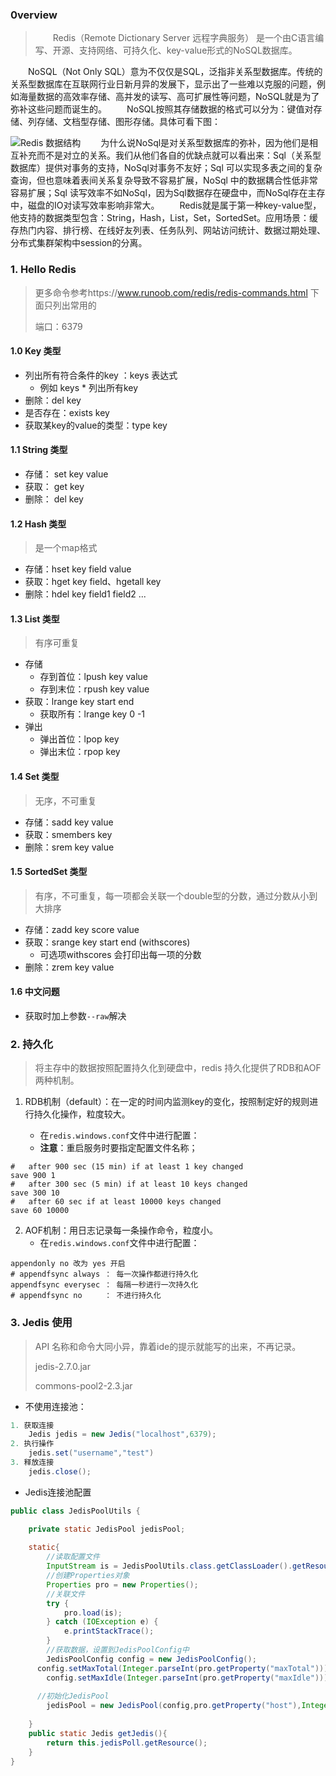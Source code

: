### 0verview

> 　　Redis（Remote Dictionary Server 远程字典服务） 是一个由C语言编写、开源、支持网络、可持久化、key-value形式的NoSQL数据库。

　　NoSQL（Not Only SQL）意为不仅仅是SQL，泛指非关系型数据库。传统的关系型数据库在互联网行业日新月异的发展下，显示出了一些难以克服的问题，例如海量数据的高效率存储、高并发的读写、高可扩展性等问题，NoSQL就是为了弥补这些问题而诞生的。
　　NoSQL按照其存储数据的格式可以分为：键值对存储、列存储、文档型存储、图形存储。具体可看下图：

![Redis 数据结构](D:/OneDrive/_mine/docsify/_img/EbbtlN0pOJ6f.png)
　　为什么说NoSql是对关系型数据库的弥补，因为他们是相互补充而不是对立的关系。我们从他们各自的优缺点就可以看出来：Sql（关系型数据库）提供对事务的支持，NoSql对事务不友好；Sql 可以实现多表之间的复杂查询，但也意味着表间关系复杂导致不容易扩展，NoSql 中的数据耦合性低非常容易扩展；Sql 读写效率不如NoSql，因为Sql数据存在硬盘中，而NoSql存在主存中，磁盘的IO对读写效率影响非常大。
　　Redis就是属于第一种key-value型，他支持的数据类型包含：String，Hash，List，Set，SortedSet。应用场景：缓存热门内容、排行榜、在线好友列表、任务队列、网站访问统计、数据过期处理、分布式集群架构中session的分离。


### 1. Hello Redis

> 更多命令参考https://www.runoob.com/redis/redis-commands.html 
> 下面只列出常用的
>
> 端口：6379

#### 1.0 Key 类型

- 列出所有符合条件的key ：keys 表达式
  - 例如 keys *  列出所有key
- 删除：del key
- 是否存在：exists key
- 获取某key的value的类型：type key


#### 1.1 String 类型

- 存储： set key value
- 获取： get key
- 删除： del key

#### 1.2 Hash 类型

> 是一个map格式

- 存储：hset key field value
- 获取：hget key field、hgetall key
- 删除：hdel key field1 field2 ...

#### 1.3 List 类型

> 有序可重复

- 存储
  - 存到首位：lpush key value
  - 存到末位：rpush key value
- 获取：lrange key start end
  - 获取所有：lrange key 0 -1
- 弹出
  - 弹出首位：lpop key
  - 弹出末位：rpop key

#### 1.4 Set 类型

> 无序，不可重复

- 存储：sadd key value
- 获取：smembers key
- 删除：srem key value

#### 1.5 SortedSet 类型

> 有序，不可重复，每一项都会关联一个double型的分数，通过分数从小到大排序

- 存储：zadd key score value
- 获取：srange key start end (withscores)
  - 可选项withscores 会打印出每一项的分数
- 删除：zrem key value

#### 1.6 中文问题

- 获取时加上参数`--raw`解决

### 2. 持久化

> 将主存中的数据按照配置持久化到硬盘中，redis 持久化提供了RDB和AOF两种机制。

1. RDB机制（default）：在一定的时间内监测key的变化，按照制定好的规则进行持久化操作，粒度较大。

   - 在`redis.windows.conf`文件中进行配置：
   - **注意**：重启服务时要指定配置文件名称；

```mysql
#   after 900 sec (15 min) if at least 1 key changed
save 900 1
#   after 300 sec (5 min) if at least 10 keys changed
save 300 10
#   after 60 sec if at least 10000 keys changed
save 60 10000
```



2. AOF机制：用日志记录每一条操作命令，粒度小。
   - 在`redis.windows.conf`文件中进行配置：

```mysql
appendonly no 改为 yes 开启
# appendfsync always ： 每一次操作都进行持久化
appendfsync everysec ： 每隔一秒进行一次持久化
# appendfsync no	 ： 不进行持久化
```



### 3. Jedis 使用

> API 名称和命令大同小异，靠着ide的提示就能写的出来，不再记录。
>
> jedis-2.7.0.jar
>
> commons-pool2-2.3.jar

- 不使用连接池：

```java
1. 获取连接
	Jedis jedis = new Jedis("localhost",6379);
2. 执行操作
	jedis.set("username","test")
3. 释放连接
	jedis.close();
```


- Jedis连接池配置

```java
public class JedisPoolUtils {

    private static JedisPool jedisPool;
  
    static{
        //读取配置文件
        InputStream is = JedisPoolUtils.class.getClassLoader().getResourceAsStream("jedis.properties");
        //创建Properties对象
        Properties pro = new Properties();
        //关联文件
        try {
            pro.load(is);
        } catch (IOException e) {
            e.printStackTrace();
        }
        //获取数据，设置到JedisPoolConfig中
        JedisPoolConfig config = new JedisPoolConfig();
      config.setMaxTotal(Integer.parseInt(pro.getProperty("maxTotal")));
        config.setMaxIdle(Integer.parseInt(pro.getProperty("maxIdle")));
  
      //初始化JedisPool
        jedisPool = new JedisPool(config,pro.getProperty("host"),Integer.parseInt(pro.getProperty("port")));
  
    }
    public static Jedis getJedis(){
    	return this.jedisPoll.getResource();
    }
}
```

  

